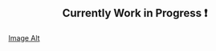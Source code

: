 ## <p align=center> Currently Work in Progress ❗



[Image Alt](https://github.com/SodanGum/SodanGum/blob/d45866022ef4342b1ad400ed3bd68e5d0f003849/sad-sorry.gif)
